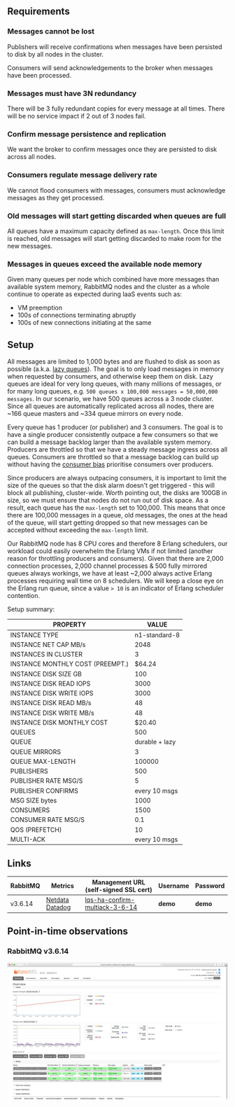 ## Requirements

### Messages cannot be lost

Publishers will receive confirmations when messages have been persisted to disk by all nodes in the cluster.

Consumers will send acknowledgements to the broker when messages have been processed.

### Messages must have 3N redundancy

There will be 3 fully redundant copies for every message at all times.
There will be no service impact if 2 out of 3 nodes fail.

### Confirm message persistence and replication

We want the broker to confirm messages once they are persisted to disk across all nodes.

### Consumers regulate message delivery rate

We cannot flood consumers with messages, consumers must acknowledge messages as they get processed.

### Old messages will start getting discarded when queues are full

All queues have a maximum capacity defined as `max-length`.
Once this limit is reached, old messages will start getting discarded to make room for the new messages.

### Messages in queues exceed the available node memory

Given many queues per node which combined have more messages than available system memory,
RabbitMQ nodes and the cluster as a whole continue to operate as expected during IaaS events such as:

* VM preemption
* 100s of connections terminating abruptly
* 100s of new connections initiating at the same

## Setup

All messages are limited to 1,000 bytes and are flushed to disk as soon as possible (a.k.a. [lazy queues](https://www.rabbitmq.com/lazy-queues.html)).
The goal is to only load messages in memory when requested by consumers, and otherwise keep them on disk.
Lazy queues are ideal for very long queues, with many millions of messages, or for many long queues, e.g. `500 queues x 100,000 messages = 50,000,000 messages`.
In our scenario, we have 500 queues across a 3 node cluster.
Since all queues are automatically replicated across all nodes, there are ~166 queue masters and ~334 queue mirrors on every node.

Every queue has 1 producer (or publisher) and 3 consumers.
The goal is to have a single producer consistently outpace a few consumers so that we can build a message backlog larger than the available system memory.
Producers are throttled so that we have a steady message ingress across all queues.
Consumers are throttled so that a message backlog can build up without having the [consumer bias](https://www.rabbitmq.com/blog/2014/04/10/consumer-bias-in-rabbitmq-3-3/) prioritise consumers over producers.

Since producers are always outpacing consumers, it is important to limit the size of the queues so that the disk alarm doesn't get triggered - this will block all publishing, cluster-wide.
Worth pointing out, the disks are 100GB in size, so we must ensure that nodes do not run out of disk space.
As a result, each queue has the `max-length` set to 100,000.
This means that once there are 100,000 messages in a queue, old messages, the ones at the head of the queue, will start getting dropped so that new messages can be accepted without exceeding the `max-length` limit.

Our RabbitMQ node has 8 CPU cores and therefore 8 Erlang schedulers, our workload could easily overwhelm the Erlang VMs if not limited (another reason for throttling producers and consumers).
Given that there are 2,000 connection processes, 2,000 channel processes &amp; 500 fully mirrored queues always workings, we have at least ~2,000 always active Erlang processes requiring wall time on 8 schedulers.
We will keep a close eye on the Erlang run queue, since a value `> 10` is an indicator of Erlang scheduler contention.

Setup summary:

| PROPERTY                         | VALUE          |
| -                                | -              |
| INSTANCE TYPE                    | n1-standard-8  |
| INSTANCE NET CAP MB/s            | 2048           |
| INSTANCES IN CLUSTER             | 3              |
| INSTANCE MONTHLY COST (PREEMPT.) | $64.24         |
| INSTANCE DISK SIZE GB            | 100            |
| INSTANCE DISK READ IOPS          | 3000           |
| INSTANCE DISK WRITE IOPS         | 3000           |
| INSTANCE DISK READ MB/s          | 48             |
| INSTANCE DISK WRITE MB/s         | 48             |
| INSTANCE DISK MONTHLY COST       | $20.40         |
| QUEUES                           | 500            |
| QUEUE                            | durable + lazy |
| QUEUE MIRRORS                    | 3              |
| QUEUE MAX-LENGTH                 | 100000         |
| PUBLISHERS                       | 500            |
| PUBLISHER RATE MSG/S             | 5              |
| PUBLISHER CONFIRMS               | every 10 msgs  |
| MSG SIZE bytes                   | 1000           |
| CONSUMERS                        | 1500           |
| CONSUMER RATE MSG/S              | 0.1            |
| QOS (PREFETCH)                   | 10             |
| MULTI-ACK                        | every 10 msgs  |

## Links


| RabbitMQ | Metrics                                                                                                                                 | Management URL (self-signed SSL cert)                                                     | Username | Password |
| -        | -                                                                                                                                       | -                                                                                         | -        | -        |
| v3.6.14  | [Netdata](https://0-netdata-lqs-ha-confirm-multiack-3-6-14.gcp.rabbitmq.com) [Datadog](https://p.datadoghq.com/sb/eac1d6667-75ac04872a) | [lqs-ha-confirm-multiack-3-6-14](https://lqs-ha-confirm-multiack-3-6-14.gcp.rabbitmq.com) | **demo** | **demo** |

## Point-in-time observations

### RabbitMQ v3.6.14

![](lqs-ha-confirm-multiack-3-6-14-overview.png)
